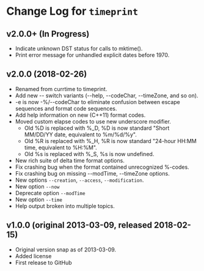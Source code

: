 Change Log for `timeprint`
================================================================================

## v2.0.0+ (In Progress)
  - Indicate unknown DST status for calls to mktime().
  - Print error message for unhandled explicit dates before 1970.

## v2.0.0 (2018-02-26)
  - Renamed from currtime to timeprint.
  - Add new -- switch variants (--help, --codeChar, --timeZone, and so on).
  - -e is now -%/--codeChar to eliminate confusion between escape sequences and
    format code sequences.
  - Add help information on new (C++11) format codes.
  - Moved custom elapse codes to use new underscore modifier.
    + Old %D is replaced with %_D,
      %D is now standard "Short MM/DD/YY date, equivalent to %m/%d/%y".
    + Old %R is replaced with %_H,
      %R is now standard "24-hour HH:MM time, equivalent to %H:%M".
    + Old %s is replaced with %_S, %s is now undefined.
  - New rich suite of delta time format options.
  - Fix crashing bug when the format contained unrecognized %-codes.
  - Fix crashing bug on missing --modTime, --timeZone options.
  - New options `--creation`, `--access`, `--modification`.
  - New option `--now`
  - Deprecate option `--modTime`
  - New option `--time`
  - Help output broken into multiple topics.


## v1.0.0  (original 2013-03-09, released 2018-02-15)
  - Original version snap as of 2013-03-09.
  - Added license
  - First release to GitHub
